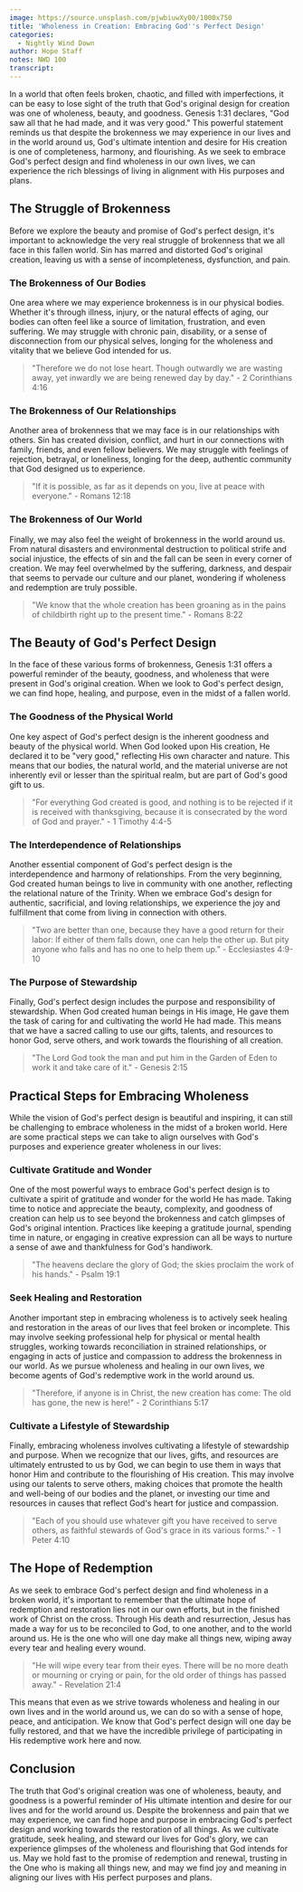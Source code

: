 ```yaml
---
image: https://source.unsplash.com/pjwbiuwXy00/1000x750
title: 'Wholeness in Creation: Embracing God''s Perfect Design'
categories:
  - Nightly Wind Down
author: Hope Staff
notes: NWD 100
transcript:
---
```

In a world that often feels broken, chaotic, and filled with imperfections, it can be easy to lose sight of the truth that God's original design for creation was one of wholeness, beauty, and goodness. Genesis 1:31 declares, "God saw all that he had made, and it was very good." This powerful statement reminds us that despite the brokenness we may experience in our lives and in the world around us, God's ultimate intention and desire for His creation is one of completeness, harmony, and flourishing. As we seek to embrace God's perfect design and find wholeness in our own lives, we can experience the rich blessings of living in alignment with His purposes and plans.

## The Struggle of Brokenness

Before we explore the beauty and promise of God's perfect design, it's important to acknowledge the very real struggle of brokenness that we all face in this fallen world. Sin has marred and distorted God's original creation, leaving us with a sense of incompleteness, dysfunction, and pain.

### The Brokenness of Our Bodies

One area where we may experience brokenness is in our physical bodies. Whether it's through illness, injury, or the natural effects of aging, our bodies can often feel like a source of limitation, frustration, and even suffering. We may struggle with chronic pain, disability, or a sense of disconnection from our physical selves, longing for the wholeness and vitality that we believe God intended for us.

> "Therefore we do not lose heart. Though outwardly we are wasting away, yet inwardly we are being renewed day by day." - 2 Corinthians 4:16

### The Brokenness of Our Relationships

Another area of brokenness that we may face is in our relationships with others. Sin has created division, conflict, and hurt in our connections with family, friends, and even fellow believers. We may struggle with feelings of rejection, betrayal, or loneliness, longing for the deep, authentic community that God designed us to experience.

> "If it is possible, as far as it depends on you, live at peace with everyone." - Romans 12:18

### The Brokenness of Our World

Finally, we may also feel the weight of brokenness in the world around us. From natural disasters and environmental destruction to political strife and social injustice, the effects of sin and the fall can be seen in every corner of creation. We may feel overwhelmed by the suffering, darkness, and despair that seems to pervade our culture and our planet, wondering if wholeness and redemption are truly possible.

> "We know that the whole creation has been groaning as in the pains of childbirth right up to the present time." - Romans 8:22

## The Beauty of God's Perfect Design

In the face of these various forms of brokenness, Genesis 1:31 offers a powerful reminder of the beauty, goodness, and wholeness that were present in God's original creation. When we look to God's perfect design, we can find hope, healing, and purpose, even in the midst of a fallen world.

### The Goodness of the Physical World

One key aspect of God's perfect design is the inherent goodness and beauty of the physical world. When God looked upon His creation, He declared it to be "very good," reflecting His own character and nature. This means that our bodies, the natural world, and the material universe are not inherently evil or lesser than the spiritual realm, but are part of God's good gift to us.

> "For everything God created is good, and nothing is to be rejected if it is received with thanksgiving, because it is consecrated by the word of God and prayer." - 1 Timothy 4:4-5

### The Interdependence of Relationships

Another essential component of God's perfect design is the interdependence and harmony of relationships. From the very beginning, God created human beings to live in community with one another, reflecting the relational nature of the Trinity. When we embrace God's design for authentic, sacrificial, and loving relationships, we experience the joy and fulfillment that come from living in connection with others.

> "Two are better than one, because they have a good return for their labor: If either of them falls down, one can help the other up. But pity anyone who falls and has no one to help them up." - Ecclesiastes 4:9-10

### The Purpose of Stewardship

Finally, God's perfect design includes the purpose and responsibility of stewardship. When God created human beings in His image, He gave them the task of caring for and cultivating the world He had made. This means that we have a sacred calling to use our gifts, talents, and resources to honor God, serve others, and work towards the flourishing of all creation.

> "The Lord God took the man and put him in the Garden of Eden to work it and take care of it." - Genesis 2:15

## Practical Steps for Embracing Wholeness

While the vision of God's perfect design is beautiful and inspiring, it can still be challenging to embrace wholeness in the midst of a broken world. Here are some practical steps we can take to align ourselves with God's purposes and experience greater wholeness in our lives:

### Cultivate Gratitude and Wonder

One of the most powerful ways to embrace God's perfect design is to cultivate a spirit of gratitude and wonder for the world He has made. Taking time to notice and appreciate the beauty, complexity, and goodness of creation can help us to see beyond the brokenness and catch glimpses of God's original intention. Practices like keeping a gratitude journal, spending time in nature, or engaging in creative expression can all be ways to nurture a sense of awe and thankfulness for God's handiwork.

> "The heavens declare the glory of God; the skies proclaim the work of his hands." - Psalm 19:1

### Seek Healing and Restoration

Another important step in embracing wholeness is to actively seek healing and restoration in the areas of our lives that feel broken or incomplete. This may involve seeking professional help for physical or mental health struggles, working towards reconciliation in strained relationships, or engaging in acts of justice and compassion to address the brokenness in our world. As we pursue wholeness and healing in our own lives, we become agents of God's redemptive work in the world around us.

> "Therefore, if anyone is in Christ, the new creation has come: The old has gone, the new is here!" - 2 Corinthians 5:17

### Cultivate a Lifestyle of Stewardship

Finally, embracing wholeness involves cultivating a lifestyle of stewardship and purpose. When we recognize that our lives, gifts, and resources are ultimately entrusted to us by God, we can begin to use them in ways that honor Him and contribute to the flourishing of His creation. This may involve using our talents to serve others, making choices that promote the health and well-being of our bodies and the planet, or investing our time and resources in causes that reflect God's heart for justice and compassion.

> "Each of you should use whatever gift you have received to serve others, as faithful stewards of God's grace in its various forms." - 1 Peter 4:10

## The Hope of Redemption

As we seek to embrace God's perfect design and find wholeness in a broken world, it's important to remember that the ultimate hope of redemption and restoration lies not in our own efforts, but in the finished work of Christ on the cross. Through His death and resurrection, Jesus has made a way for us to be reconciled to God, to one another, and to the world around us. He is the one who will one day make all things new, wiping away every tear and healing every wound.

> "He will wipe every tear from their eyes. There will be no more death or mourning or crying or pain, for the old order of things has passed away." - Revelation 21:4

This means that even as we strive towards wholeness and healing in our own lives and in the world around us, we can do so with a sense of hope, peace, and anticipation. We know that God's perfect design will one day be fully restored, and that we have the incredible privilege of participating in His redemptive work here and now.

## Conclusion

The truth that God's original creation was one of wholeness, beauty, and goodness is a powerful reminder of His ultimate intention and desire for our lives and for the world around us. Despite the brokenness and pain that we may experience, we can find hope and purpose in embracing God's perfect design and working towards the restoration of all things. As we cultivate gratitude, seek healing, and steward our lives for God's glory, we can experience glimpses of the wholeness and flourishing that God intends for us. May we hold fast to the promise of redemption and renewal, trusting in the One who is making all things new, and may we find joy and meaning in aligning our lives with His perfect purposes and plans.